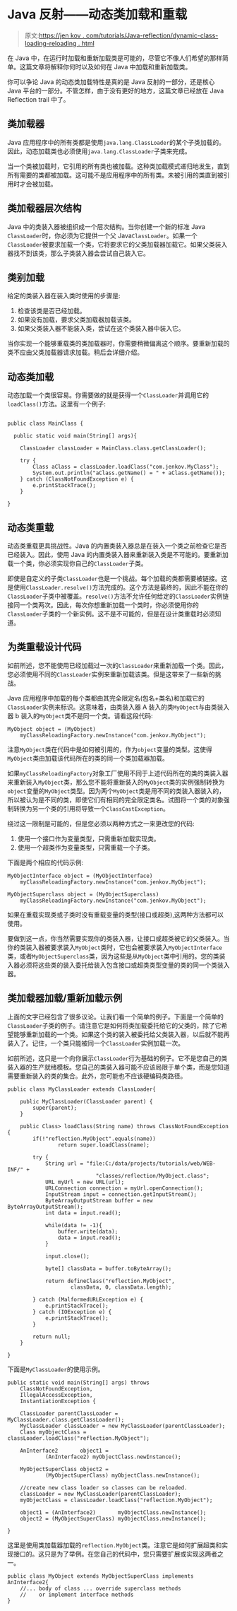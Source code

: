 # Java 反射——动态类加载和重载

> 原文:[https://jen kov . com/tutorials/Java-reflection/dynamic-class-loading-reloading . html](https://jenkov.com/tutorials/java-reflection/dynamic-class-loading-reloading.html)

在 Java 中，在运行时加载和重新加载类是可能的，尽管它不像人们希望的那样简单。这篇文章将解释你何时以及如何在 Java 中加载和重新加载类。

你可以争论 Java 的动态类加载特性是真的是 Java 反射的一部分，还是核心 Java 平台的一部分。不管怎样，由于没有更好的地方，这篇文章已经放在 Java Reflection trail 中了。

## 类加载器

Java 应用程序中的所有类都是使用`java.lang.ClassLoader`的某个子类加载的。因此，动态加载类也必须使用`java.lang.ClassLoader`子类来完成。

当一个类被加载时，它引用的所有类也被加载。这种类加载模式递归地发生，直到所有需要的类都被加载。这可能不是应用程序中的所有类。未被引用的类直到被引用时才会被加载。

## 类加载器层次结构

Java 中的类装入器被组织成一个层次结构。当你创建一个新的标准 Java `ClassLoader`时，你必须为它提供一个父 Java`ClassLoader`。如果一个`ClassLoader`被要求加载一个类，它将要求它的父类加载器加载它。如果父类装入器找不到该类，那么子类装入器会尝试自己装入它。

## 类别加载

给定的类装入器在装入类时使用的步骤是:

1.  检查该类是否已经加载。
2.  如果没有加载，要求父类加载器加载该类。
3.  如果父类装入器不能装入类，尝试在这个类装入器中装入它。

当你实现一个能够重载类的类加载器时，你需要稍微偏离这个顺序。要重新加载的类不应由父类加载器请求加载。稍后会详细介绍。

## 动态类加载

动态加载一个类很容易。你需要做的就是获得一个`ClassLoader`并调用它的`loadClass()`方法。这里有一个例子:

```

public class MainClass {

  public static void main(String[] args){

    ClassLoader classLoader = MainClass.class.getClassLoader();

    try {
        Class aClass = classLoader.loadClass("com.jenkov.MyClass");
        System.out.println("aClass.getName() = " + aClass.getName());
    } catch (ClassNotFoundException e) {
        e.printStackTrace();
    }

}

```

## 动态类重载

动态类重载更具挑战性。Java 的内置类装入器总是在装入一个类之前检查它是否已经装入。因此，使用 Java 的内置类装入器来重新装入类是不可能的。要重新加载一个类，你必须实现你自己的`ClassLoader`子类。

即使是自定义的子类`ClassLoader`也是一个挑战。每个加载的类都需要被链接。这是使用`ClassLoader.resolve()`方法完成的。这个方法是最终的，因此不能在你的`ClassLoader`子类中被覆盖。`resolve()`方法不允许任何给定的`ClassLoader`实例链接同一个类两次。因此，每次你想重新加载一个类时，你必须使用你的`ClassLoader`子类的一个新实例。这不是不可能的，但是在设计类重载时必须知道。

## 为类重载设计代码

如前所述，您不能使用已经加载过一次的`ClassLoader`来重新加载一个类。因此，您必须使用不同的`ClassLoader`实例来重新加载该类。但是这带来了一些新的挑战。

Java 应用程序中加载的每个类都由其完全限定名(包名+类名)和加载它的`ClassLoader`实例来标识。这意味着，由类装入器 A 装入的类`MyObject`与由类装入器 b 装入的`MyObject`类不是同一个类。请看这段代码:

```
MyObject object = (MyObject)
    myClassReloadingFactory.newInstance("com.jenkov.MyObject");

```

注意`MyObject`类在代码中是如何被引用的，作为`object`变量的类型。这使得`MyObject`类由加载该代码所在的类的同一个类加载器加载。

如果`myClassReloadingFactory`对象工厂使用不同于上述代码所在的类的类装入器来重新装入`MyObject`类，那么您不能将重新装入的`MyObject`类的实例强制转换为`object`变量的`MyObject`类型。因为两个`MyObject`类是用不同的类装入器装入的，所以被认为是不同的类，即使它们有相同的完全限定类名。试图将一个类的对象强制转换为另一个类的引用将导致一个`ClassCastException`。

绕过这一限制是可能的，但是您必须以两种方式之一来更改您的代码:

1.  使用一个接口作为变量类型，只需重新加载实现类。
2.  使用一个超类作为变量类型，只需重载一个子类。

下面是两个相应的代码示例:

```
MyObjectInterface object = (MyObjectInterface)
    myClassReloadingFactory.newInstance("com.jenkov.MyObject");

```

```
MyObjectSuperclass object = (MyObjectSuperclass)
    myClassReloadingFactory.newInstance("com.jenkov.MyObject");

```

如果在重载实现类或子类时没有重载变量的类型(接口或超类),这两种方法都可以使用。

要做到这一点，你当然需要实现你的类装入器，让接口或超类被它的父类装入。当你的类装入器被要求装入`MyObject`类时，它也会被要求装入`MyObjectInterface`类，或者`MyObjectSuperclass`类，因为这些是从`MyObject`类中引用的。您的类装入器必须将这些类的装入委托给装入包含接口或超类类型变量的类的同一个类装入器。

## 类加载器加载/重新加载示例

上面的文字已经包含了很多议论。让我们看一个简单的例子。下面是一个简单的`ClassLoader`子类的例子。请注意它是如何将类加载委托给它的父类的，除了它希望能够重新加载的一个类。如果这个类的装入被委托给父类装入器，以后就不能再装入了。记住，一个类只能被同一个`ClassLoader`实例加载一次。

如前所述，这只是一个向你展示`ClassLoader`行为基础的例子。它不是您自己的类装入器的生产就绪模板。您自己的类装入器可能不应该局限于单个类，而是您知道需要重新装入的类的集合。此外，您可能也不应该硬编码类路径。

```
public class MyClassLoader extends ClassLoader{

    public MyClassLoader(ClassLoader parent) {
        super(parent);
    }

    public Class> loadClass(String name) throws ClassNotFoundException {
        if(!"reflection.MyObject".equals(name))
                return super.loadClass(name);

        try {
            String url = "file:C:/data/projects/tutorials/web/WEB-INF/" +
                            "classes/reflection/MyObject.class";
            URL myUrl = new URL(url);
            URLConnection connection = myUrl.openConnection();
            InputStream input = connection.getInputStream();
            ByteArrayOutputStream buffer = new ByteArrayOutputStream();
            int data = input.read();

            while(data != -1){
                buffer.write(data);
                data = input.read();
            }

            input.close();

            byte[] classData = buffer.toByteArray();

            return defineClass("reflection.MyObject",
                    classData, 0, classData.length);

        } catch (MalformedURLException e) {
            e.printStackTrace();
        } catch (IOException e) {
            e.printStackTrace();
        }

        return null;
    }

}

```

下面是`MyClassLoader`的使用示例。

```
public static void main(String[] args) throws
    ClassNotFoundException,
    IllegalAccessException,
    InstantiationException {

    ClassLoader parentClassLoader = MyClassLoader.class.getClassLoader();
    MyClassLoader classLoader = new MyClassLoader(parentClassLoader);
    Class myObjectClass = classLoader.loadClass("reflection.MyObject");

    AnInterface2       object1 =
            (AnInterface2) myObjectClass.newInstance();

    MyObjectSuperClass object2 =
            (MyObjectSuperClass) myObjectClass.newInstance();

    //create new class loader so classes can be reloaded.
    classLoader = new MyClassLoader(parentClassLoader);
    myObjectClass = classLoader.loadClass("reflection.MyObject");

    object1 = (AnInterface2)       myObjectClass.newInstance();
    object2 = (MyObjectSuperClass) myObjectClass.newInstance();

}

```

这里是使用类加载器加载的`reflection.MyObject`类。注意它是如何扩展超类和实现接口的。这只是为了举例。在您自己的代码中，您只需要扩展或实现这两者之一。

```
public class MyObject extends MyObjectSuperClass implements AnInterface2{
    //... body of class ... override superclass methods
    //    or implement interface methods
}

```
